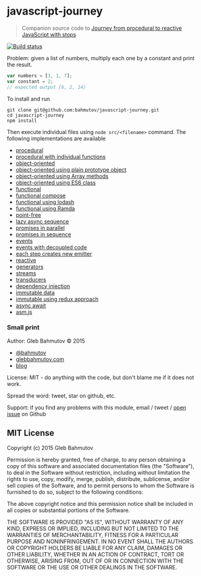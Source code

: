 # javascript-journey

> Companion source code to [Journey from procedural to reactive JavaScript with stops][post]

[![Build status][ci-image] ][ci-url]

Problem: given a list of numbers, multiply each one by a constant
and print the result.

```js
var numbers = [3, 1, 7];
var constant = 2;
// expected output [6, 2, 14]
```

To install and run

    git clone git@github.com:bahmutov/javascript-journey.git
    cd javascript-journey
    npm install

Then execute individual files using `node src/<filename>` command. The following
implementations are available

* [procedural](src/00-procedural.js)
* [procedural with individual functions](src/01-procedural-with-reuse.js)
* [object-oriented](src/02-oo.js)
* [object-oriented using plain prototype object](src/02-oo-plain-prototype-object.js)
* [object-oriented using Array methods](src/02-oo-with-array-methods.js)
* [object-oriented using ES6 class](src/02-oo-es6.js)
* [functional](src/03-functional.js)
* [functional compose](src/03-functional-compose.js)
* [functional using lodash](src/03-functional-with-lodash.js)
* [functional using Ramda](src/03-functional-with-ramda.js)
* [point-free](src/03-point-free.js)
* [lazy async sequence](src/04-lazy.js)
* [promises in parallel](src/05-promises.js)
* [promises in sequence](src/06-promises-sequence.js)
* [events](src/07-events.js)
* [events with decoupled code](src/08-events-decoupled.js)
* [each step creates new emitter](src/09-step-emitters.js)
* [reactive](src/10-reactive.js)
* [generators](src/11-generators.js)
* [streams](src/12-streams.js)
* [transducers](src/13-transducers.js)
* [dependency injection](src/14-dependency-injection.js)
* [immutable data](src/15-immutable.js)
* [immutable using redux approach](src/15-immutable-redux.js)
* [async await](src/16-async-await.js)
* [asm.js](src/17-asm.js)

[post]: http://glebbahmutov.com/blog/journey-from-procedural-to-reactive-javascript-with-stops/

### Small print

Author: Gleb Bahmutov &copy; 2015

* [@bahmutov](https://twitter.com/bahmutov)
* [glebbahmutov.com](http://glebbahmutov.com)
* [blog](http://glebbahmutov.com/blog/)

License: MIT - do anything with the code, but don't blame me if it does not work.

Spread the word: tweet, star on github, etc.

Support: if you find any problems with this module, email / tweet /
[open issue](https://github.com/bahmutov/javascript-journey/issues) on Github

## MIT License

Copyright (c) 2015 Gleb Bahmutov

Permission is hereby granted, free of charge, to any person
obtaining a copy of this software and associated documentation
files (the "Software"), to deal in the Software without
restriction, including without limitation the rights to use,
copy, modify, merge, publish, distribute, sublicense, and/or sell
copies of the Software, and to permit persons to whom the
Software is furnished to do so, subject to the following
conditions:

The above copyright notice and this permission notice shall be
included in all copies or substantial portions of the Software.

THE SOFTWARE IS PROVIDED "AS IS", WITHOUT WARRANTY OF ANY KIND,
EXPRESS OR IMPLIED, INCLUDING BUT NOT LIMITED TO THE WARRANTIES
OF MERCHANTABILITY, FITNESS FOR A PARTICULAR PURPOSE AND
NONINFRINGEMENT. IN NO EVENT SHALL THE AUTHORS OR COPYRIGHT
HOLDERS BE LIABLE FOR ANY CLAIM, DAMAGES OR OTHER LIABILITY,
WHETHER IN AN ACTION OF CONTRACT, TORT OR OTHERWISE, ARISING
FROM, OUT OF OR IN CONNECTION WITH THE SOFTWARE OR THE USE OR
OTHER DEALINGS IN THE SOFTWARE.

[ci-image]: https://travis-ci.org/bahmutov/javascript-journey.png?branch=master
[ci-url]: https://travis-ci.org/bahmutov/javascript-journey
